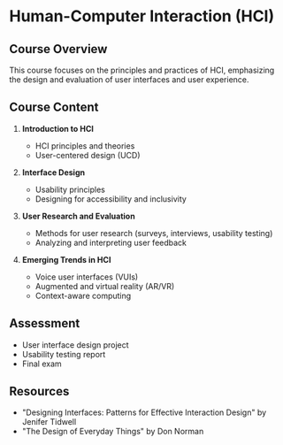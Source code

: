 # Human-Computer Interaction (HCI)

## Course Overview
This course focuses on the principles and practices of HCI, emphasizing the design and evaluation of user interfaces and user experience.

## Course Content
1. **Introduction to HCI**
   - HCI principles and theories
   - User-centered design (UCD)

2. **Interface Design**
   - Usability principles
   - Designing for accessibility and inclusivity

3. **User Research and Evaluation**
   - Methods for user research (surveys, interviews, usability testing)
   - Analyzing and interpreting user feedback

4. **Emerging Trends in HCI**
   - Voice user interfaces (VUIs)
   - Augmented and virtual reality (AR/VR)
   - Context-aware computing

## Assessment
- User interface design project
- Usability testing report
- Final exam

## Resources
- "Designing Interfaces: Patterns for Effective Interaction Design" by Jenifer Tidwell
- "The Design of Everyday Things" by Don Norman
